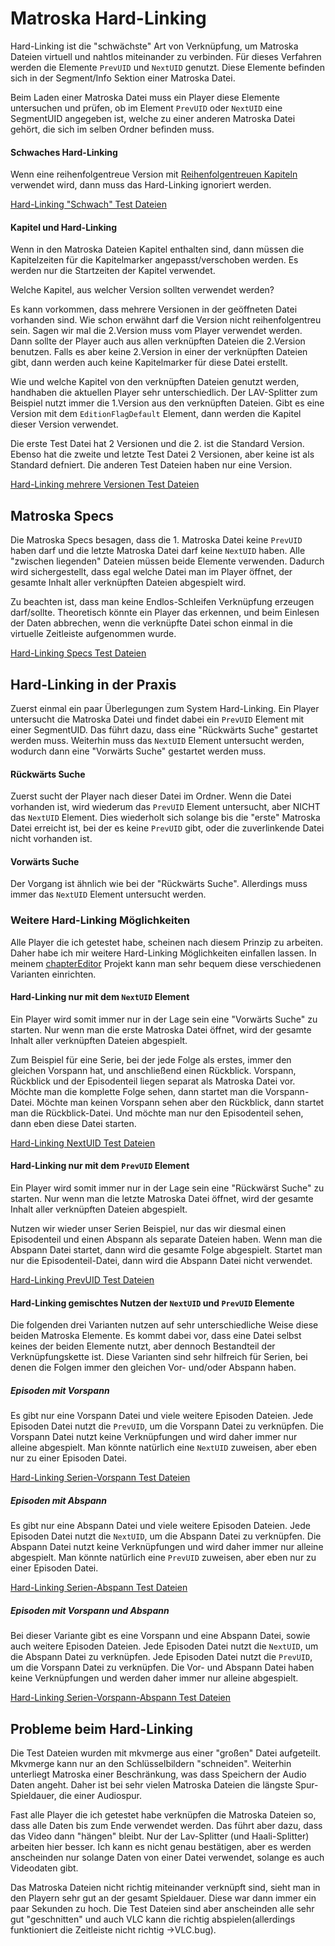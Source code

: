 # Matroska Hard-Linking
Hard-Linking ist die "schwächste" Art von Verknüpfung, um Matroska Dateien virtuell und nahtlos miteinander zu verbinden. Für dieses Verfahren werden die Elemente `PrevUID` und `NextUID` genutzt. Diese Elemente befinden sich in der Segment/Info Sektion einer Matroska Datei.

Beim Laden einer Matroska Datei muss ein Player diese Elemente untersuchen und prüfen, ob im Element `PrevUID` oder `NextUID` eine SegmentUID angegeben ist, welche zu einer anderen Matroska Datei gehört, die sich im selben Ordner befinden muss.

#### Schwaches Hard-Linking
Wenn eine reihenfolgentreue Version mit [Reihenfolgentreuen Kapiteln](OrderedChapters_ger.md) verwendet wird, dann muss das Hard-Linking ignoriert werden.

[Hard-Linking "Schwach" Test Dateien](https://github.com/hubblec4/Matroska-Playback/blob/master/files/HardLinking/HardLinkingWeak.zip)

#### Kapitel und Hard-Linking
Wenn in den Matroska Dateien Kapitel enthalten sind, dann müssen die Kapitelzeiten für die Kapitelmarker angepasst/verschoben werden. Es werden nur die Startzeiten der Kapitel verwendet.

Welche Kapitel, aus welcher Version sollten verwendet werden?

Es kann vorkommen, dass mehrere Versionen in der geöffneten Datei vorhanden sind. Wie schon erwähnt darf die Version nicht reihenfolgentreu sein. Sagen wir mal die 2.Version muss vom Player verwendet werden. Dann sollte der Player auch aus allen verknüpften Dateien die 2.Version benutzen. Falls es aber keine 2.Version in einer der verknüpften Dateien gibt, dann werden auch keine Kapitelmarker für diese Datei erstellt.

Wie und welche Kapitel von den verknüpften Dateien genutzt werden,  handhaben die aktuellen Player sehr unterschiedlich. Der LAV-Splitter zum Beispiel nutzt immer die 1.Version aus den verknüpften Dateien. Gibt es eine Version mit dem `EditionFlagDefault` Element, dann werden die Kapitel dieser Version verwendet.

Die erste Test Datei hat 2 Versionen und die 2. ist die Standard Version. Ebenso hat die zweite und letzte Test Datei 2 Versionen, aber keine ist als Standard defniert. Die anderen Test Dateien haben nur eine Version.

[Hard-Linking mehrere Versionen Test Dateien](https://github.com/hubblec4/Matroska-Playback/blob/master/files/HardLinking/HardLinkingWithMultipleEditions.zip)

## Matroska Specs
Die Matroska Specs besagen, dass die 1. Matroska Datei keine `PrevUID` haben darf und die letzte Matroska Datei darf keine `NextUID` haben. Alle "zwischen liegenden" Dateien müssen beide Elemente verwenden.
Dadurch wird sichergestellt, dass egal welche Datei man im Player öffnet, der gesamte Inhalt aller verknüpften Dateien abgespielt wird.

Zu beachten ist, dass man keine Endlos-Schleifen Verknüpfung erzeugen darf/sollte. Theoretisch könnte ein Player das erkennen, und beim Einlesen der Daten abbrechen, wenn die verknüpfte Datei schon einmal in die virtuelle Zeitleiste aufgenommen wurde.

[Hard-Linking Specs Test Dateien](https://github.com/hubblec4/Matroska-Playback/blob/master/files/HardLinking/HardLinkingSpecs.zip)

## Hard-Linking in der Praxis
Zuerst einmal ein paar Überlegungen zum System Hard-Linking.
Ein Player untersucht die Matroska Datei und findet dabei ein `PrevUID` Element mit einer SegmentUID. Das führt dazu, dass eine "Rückwärts Suche" gestartet werden muss. Weiterhin muss das `NextUID` Element untersucht werden, wodurch dann eine "Vorwärts Suche" gestartet werden muss.

#### Rückwärts Suche
Zuerst sucht der Player nach dieser Datei im Ordner. Wenn die Datei vorhanden ist, wird wiederum das `PrevUID` Element untersucht, aber NICHT das `NextUID` Element. Dies wiederholt sich solange bis die "erste" Matroska Datei erreicht ist, bei der es keine `PrevUID` gibt, oder die zuverlinkende Datei nicht vorhanden ist.

#### Vorwärts Suche
Der Vorgang ist ähnlich wie bei der "Rückwärts Suche". Allerdings muss immer das `NextUID` Element untersucht werden.

### Weitere Hard-Linking Möglichkeiten
Alle Player die ich getestet habe, scheinen nach diesem Prinzip zu arbeiten. Daher habe ich mir weitere Hard-Linking Möglichkeiten einfallen lassen. In meinem [chapterEditor](https://forum.doom9.org/showthread.php?t=169984) Projekt kann man sehr bequem diese verschiedenen Varianten einrichten.

#### Hard-Linking nur mit dem `NextUID` Element
Ein Player wird somit immer nur in der Lage sein eine "Vorwärts Suche" zu starten. Nur wenn man die erste Matroska Datei öffnet, wird der gesamte Inhalt aller verknüpften Dateien abgespielt.

Zum Beispiel für eine Serie, bei der jede Folge als erstes, immer den gleichen Vorspann hat, und anschließend einen Rückblick. Vorspann, Rückblick und der Episodenteil liegen separat als Matroska Datei vor. Möchte man die komplette Folge sehen, dann startet man die Vorspann-Datei. Möchte man keinen Vorspann sehen aber den Rückblick, dann startet man die Rückblick-Datei. Und möchte man nur den Episodenteil sehen, dann eben diese Datei starten.

[Hard-Linking NextUID Test Dateien](https://github.com/hubblec4/Matroska-Playback/blob/master/files/HardLinking/HardLinkingNextUID.zip)

#### Hard-Linking nur mit dem `PrevUID` Element
Ein Player wird somit immer nur in der Lage sein eine "Rückwärst Suche" zu starten. Nur wenn man die letzte Matroska Datei öffnet, wird der gesamte Inhalt aller verknüpften Dateien abgespielt.

Nutzen wir wieder unser Serien Beispiel, nur das wir diesmal einen Episodenteil und einen Abspann als separate Dateien haben. Wenn man die Abspann Datei startet, dann wird die gesamte Folge abgespielt. Startet man nur die Episodenteil-Datei, dann wird die Abspann Datei nicht verwendet.

[Hard-Linking PrevUID Test Dateien](https://github.com/hubblec4/Matroska-Playback/blob/master/files/HardLinking/HardLinkingPrevUID.zip)

#### Hard-Linking gemischtes Nutzen der `NextUID` und `PrevUID` Elemente
Die folgenden drei Varianten nutzen auf sehr unterschiedliche Weise diese beiden Matroska Elemente. Es kommt dabei vor, dass eine Datei selbst keines der beiden Elemente nutzt, aber dennoch Bestandteil der Verknüpfungskette ist. Diese Varianten sind sehr hilfreich für Serien, bei denen die Folgen immer den gleichen Vor- und/oder Abspann haben.

##### Episoden mit Vorspann
Es gibt nur eine Vorspann Datei und viele weitere Episoden Dateien. Jede Episoden Datei nutzt die `PrevUID`, um die Vorspann Datei zu verknüpfen. Die Vorspann Datei nutzt keine Verknüpfungen und wird daher immer nur alleine abgespielt. Man könnte natürlich eine `NextUID` zuweisen, aber eben nur zu einer Episoden Datei.

[Hard-Linking Serien-Vorspann Test Dateien](https://github.com/hubblec4/Matroska-Playback/blob/master/files/HardLinking/HardLinkingSeriesIntro.zip)

##### Episoden mit Abspann
Es gibt nur eine Abspann Datei und viele weitere Episoden Dateien. Jede Episoden Datei nutzt die `NextUID`, um die Abspann Datei zu verknüpfen. Die Abspann Datei nutzt keine Verknüpfungen und wird daher immer nur alleine abgespielt. Man könnte natürlich eine `PrevUID` zuweisen, aber eben nur zu einer Episoden Datei.

[Hard-Linking Serien-Abspann Test Dateien](https://github.com/hubblec4/Matroska-Playback/blob/master/files/HardLinking/HardLinkingSeriesCredits.zip)

##### Episoden mit Vorspann und Abspann
Bei dieser Variante gibt es eine Vorspann und eine Abspann Datei, sowie auch weitere Episoden Dateien. Jede Episoden Datei nutzt die `NextUID`, um die Abspann Datei zu verknüpfen. Jede Episoden Datei nutzt die `PrevUID`, um die Vorspann Datei zu verknüpfen. Die Vor- und Abspann Datei haben keine Verknüpfungen und werden daher immer nur alleine abgespielt.

[Hard-Linking Serien-Vorspann-Abspann Test Dateien](https://github.com/hubblec4/Matroska-Playback/blob/master/files/HardLinking/HardLinkingSeriesIntroCredits.zip)

## Probleme beim Hard-Linking
Die Test Dateien wurden mit mkvmerge aus einer "großen" Datei aufgeteilt. Mkvmerge kann nur an den Schlüsselbildern "schneiden". Weiterhin unterliegt Matroska einer Beschränkung, was dass Speichern der Audio Daten angeht. Daher ist bei sehr vielen Matroska Dateien die längste Spur-Spieldauer, die einer Audiospur.

Fast alle Player die ich getestet habe verknüpfen die Matroska Dateien so, dass alle Daten bis zum Ende verwendet werden. Das führt aber dazu, dass das Video dann "hängen" bleibt. Nur der Lav-Splitter (und Haali-Splitter) arbeiten hier besser. Ich kann es nicht genau bestätigen, aber es werden anscheinden nur solange Daten von einer Datei verwendet, solange es auch Videodaten gibt.

Das Matroska Dateien nicht richtig miteinander verknüpft sind, sieht man in den Playern sehr gut an der gesamt Spieldauer. Diese war dann immer ein paar Sekunden zu hoch. Die Test Dateien sind aber anscheinden alle sehr gut "geschnitten" und auch VLC kann die richtig abspielen(allerdings funktioniert die Zeitleiste nicht richtig ->VLC.bug).